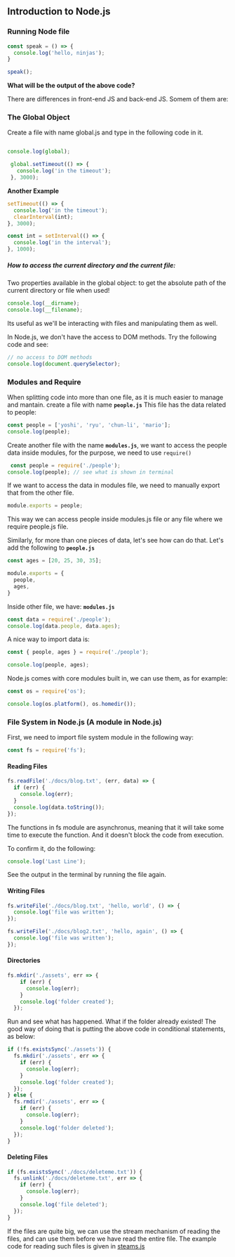 ## Introduction to Node.js


### Running Node file 
```js
const speak = () => {
  console.log('hello, ninjas');
}

speak();
```
**What will be the output of the above code?**

There are differences in front-end JS and back-end JS. Somem of them are:

### The Global Object

Create a file with name global.js and type in the following code in it.

```js

console.log(global);

 global.setTimeout(() => {
   console.log('in the timeout');
 }, 3000);
```
**Another Example**
```js
setTimeout(() => {
  console.log('in the timeout');
  clearInterval(int);
}, 3000);

const int = setInterval(() => {
  console.log('in the interval');
}, 1000);
```

##### How to access the current directory and the current file:

Two properties available in the global object: to get the absolute path of the current directory or file when used!

```js
console.log(__dirname);
console.log(__filename);
```
Its useful as we'll be interacting with files and manipulating them as well.

In Node.js, we don't have the access to DOM methods. Try the following code and see:

```js
// no access to DOM methods
console.log(document.querySelector);
```

### Modules and Require

When splitting code into more than one file, as it is much easier to manage and mantain. 
create a file with name **`people.js`**
This file has the data related to people:

```js
const people = ['yoshi', 'ryu', 'chun-li', 'mario'];
console.log(people);

```
Create another file with the name **`modules.js`**, we want to access the people data inside modules, for the purpose, we need to use `require()`

```js
 const people = require('./people');
console.log(people); // see what is shown in terminal

```
If we want to access the data in modules file, we need to manually export that from the other file. 

```js
module.exports = people;
```
This way we can access people inside modules.js file or any file where we require people.js file.

Similarly, for more than one pieces of data, let's see how can do that. 
Let's add the following to **`people.js`**

```js
const ages = [20, 25, 30, 35];

module.exports = {
  people,
  ages,
}
```
Inside other file, we have:
**`modules.js`**
```js
const data = require('./people');
console.log(data.people, data.ages);

```

A nice way to import data is:

```js
const { people, ages } = require('./people');

console.log(people, ages);
```

Node.js comes with core modules built in, we can use them, as for example:

```js
const os = require('os');

console.log(os.platform(), os.homedir());

```

### File System in Node.js (A module in Node.js)

First, we need to import file system module in the following way:

```js
const fs = require('fs');
```

#### Reading Files
```js
fs.readFile('./docs/blog.txt', (err, data) => {
  if (err) {
    console.log(err);
  }  
  console.log(data.toString());
});
```
The functions in fs module are asynchronus, meaning that it will take some time to execute the function. And it doesn't block the code from execution.

To confirm it, do the following:
```js
console.log('Last Line');
```
See the output in the terminal by running the file again.

#### Writing Files
```js
fs.writeFile('./docs/blog.txt', 'hello, world', () => {
  console.log('file was written');
});

fs.writeFile('./docs/blog2.txt', 'hello, again', () => {
  console.log('file was written');
});

```

#### Directories
```js
fs.mkdir('./assets', err => {
    if (err) {
      console.log(err);
    }
    console.log('folder created');
  });
```
Run and see what has happened. 
What if the folder already existed! The good way of doing that is putting the above code in conditional statements, as below:

```js
if (!fs.existsSync('./assets')) {
  fs.mkdir('./assets', err => {
    if (err) {
      console.log(err);
    }
    console.log('folder created');
  });
} else {
  fs.rmdir('./assets', err => {
    if (err) {
      console.log(err);
    }
    console.log('folder deleted');
  });
}
```

#### Deleting Files
```js
if (fs.existsSync('./docs/deleteme.txt')) {
  fs.unlink('./docs/deleteme.txt', err => {
    if (err) {
      console.log(err);
    }
    console.log('file deleted');
  });
}
```


If the files are quite big, we can use the stream mechanism of reading the files, and can use them before we have read the entire file. The example code for reading such files is given in [steams.js](streams.js) 

